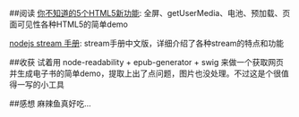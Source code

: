 ##阅读
[你不知道的5个HTML5新功能](http://www.webhek.com/more-html5-apis): 全屏、getUserMedia、电池、预加载、页面可见性各种HTML5的简单demo

[nodejs stream 手册](http://www.html-js.com/article/2471): stream手册中文版，详细介绍了各种stream的特点和功能

##收获
试着用 node-readability + epub-generator + swig 来做一个获取网页并生成电子书的简单demo，提取上出了点问题，图片也没处理。不过这是个很值得一写的小工具

##感想
麻辣鱼真好吃...